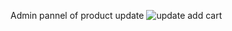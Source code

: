 Admin pannel of product update
![update add cart](https://user-images.githubusercontent.com/91000837/230966825-71b96e50-2635-40d4-9b25-03c9bb1e6c07.PNG)
